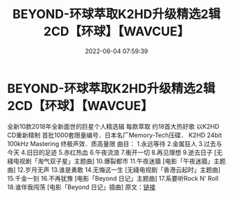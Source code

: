 ﻿---
title: BEYOND-环球萃取K2HD升级精选2辑2CD【环球】【WAVCUE】
date: 2022-06-04 07:59:39
categories: WAV车载音乐、镜像
tags: 华语中文
---
# BEYOND-环球萃取K2HD升级精选2辑2CD【环球】【WAVCUE】

全新10款2018年全新面世的巨星个人精选辑
每款萃取 约18首大热好歌 以K2HD
CD重新精制
首批1000套限量编号．日本名厂Memory-Tech压碟．
K2HD 24bit 100kHz
Mastering
终极声效．质高量限
曲目：
1.永远等待
2.金属狂人
3.过去与今天
4.旧日的足迹
5.赤红热血
6.午夜流浪
7.衝开一切
8.再见理想
9.逝去日子
[无綫电视剧「淘气双子星」主题曲]
10.爆裂都市
11.午夜迷牆
[电影「午夜迷牆」主题曲]
12.岁月无声
13.谁是勇敢
14.无悔这一生
[无綫电视剧「香港云起时」主题曲]
15.千金一刻
16.不再犹豫 [电影「Beyond
日记」主题曲]
17.系要听Rock N'
Roll
18.谁伴我闯荡 [电影「Beyond
日记」插曲]
原文：[链接](https://blog.sina.com.cn/s/blog_1647c7e7601030xmn.html)